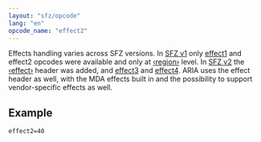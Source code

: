```yaml
---
layout: "sfz/opcode"
lang: "en"
opcode_name: "effect2"
---
```


Effects handling varies across SFZ versions. In [SFZ v1](/misc/sfz1) only [effect1](effect1)
and effect2 opcodes were available and only at [‹region›](/headers/region) level.
In [SFZ v2](/misc/sfz2) the [‹effect›](/headers/effect) header was added, and [effect3](effect3) and
[effect4](effect4). ARIA uses the effect header as well, with the MDA effects built in and
the possibility to support vendor-specific effects as well.

## Example

```
effect2=40
```
